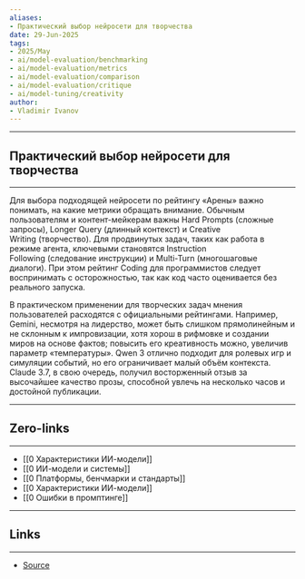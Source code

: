 ```yaml
---
aliases: 
- Практический выбор нейросети для творчества 
date: 29-Jun-2025
tags:
- 2025/May
- ai/model-evaluation/benchmarking
- ai/model-evaluation/metrics
- ai/model-evaluation/comparison
- ai/model-evaluation/critique
- ai/model-tuning/creativity
author:
- Vladimir Ivanov
---
```

-----
##  Практический выбор нейросети для творчества 
-----
Для выбора подходящей нейросети по рейтингу «Арены» важно понимать, на какие метрики обращать внимание. Обычным пользователям и контент-мейкерам важны Hard Prompts (сложные запросы), Longer Query (длинный контекст) и Creative Writing (творчество). Для продвинутых задач, таких как работа в режиме агента, ключевыми становятся Instruction Following (следование инструкции) и Multi-Turn (многошаговые диалоги). При этом рейтинг Coding для программистов следует воспринимать с осторожностью, так как код часто оценивается без реального запуска.

В практическом применении для творческих задач мнения пользователей расходятся с официальными рейтингами. Например, Gemini, несмотря на лидерство, может быть слишком прямолинейным и не склонным к импровизации, хотя хорош в рифмовке и создании миров на основе фактов; повысить его креативность можно, увеличив параметр «температуры». Qwen 3 отлично подходит для ролевых игр и симуляции событий, но его ограничивает малый объём контекста. Claude 3.7, в свою очередь, получил восторженный отзыв за высочайшее качество прозы, способной увлечь на несколько часов и достойной публикации.

---
## Zero-links
---
- [[0 Характеристики ИИ-модели]]
- [[0 ИИ-модели и системы]]
- [[0 Платформы, бенчмарки и стандарты]]
- [[0 Характеристики ИИ-модели]]
- [[0 Ошибки в промптинге]]

---
## Links
---
- [Source](https://t.me/turboproject/1662)